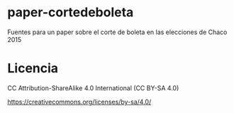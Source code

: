 # paper-cortedeboleta
Fuentes para un paper sobre el corte de boleta en las elecciones de Chaco 2015

# Licencia

CC Attribution-ShareAlike 4.0 International (CC BY-SA 4.0)

https://creativecommons.org/licenses/by-sa/4.0/
